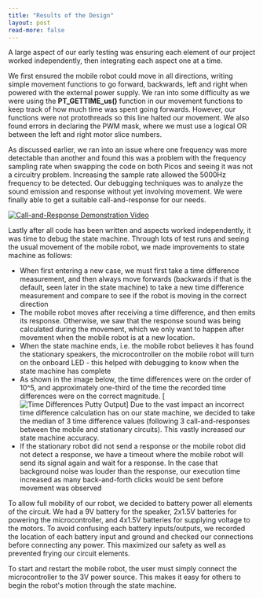 ```yaml
---
title: "Results of the Design"
layout: post
read-more: false
---
```


A large aspect of our early testing was ensuring each element of our project worked independently, then integrating each aspect one at a time.

We first ensured the mobile robot could move in all directions, writing simple movement functions to go forward, backwards, left and right when powered with the external power supply. We ran into some difficulty as we were using the **PT_GETTIME_us()** function in our movement functions to keep track of how much time was spent going forwards. However, our functions were not protothreads so this line halted our movement. We also found errors in declaring the PWM mask, where we must use a logical OR between the left and right motor slice numbers.

As discussed earlier, we ran into an issue where one frequency was more detectable than another and found this was a problem with the frequency sampling rate when swapping the code on both Picos and seeing it was not a circuitry problem. Increasing the sample rate allowed the 5000Hz frequency to be detected. 
Our debugging techniques was to analyze the sound emission and response without yet involving movement. We were finally able to get a suitable call-and-response for our needs.

[![Call-and-Response Demonstration Video](https://ibb.co/TcLPgjD)](https://youtu.be/Qb5uwBpkJ-c)

Lastly after all code has been written and aspects worked independently, it was time to debug the state machine. Through lots of test runs and seeing the usual movement of the mobile robot, we made improvements to state machine as follows:
* When first entering a new case, we must first take a time difference measurement, and then always move forwards (backwards if that is the default, seen later in the state machine) to take a new time difference measurement and compare to see if the robot is moving in the correct direction
* The mobile robot moves after receiving a time difference, and then emits its response. Otherwise, we saw that the response sound was being calculated during the movement, which we only want to happen after movement when the mobile robot is at a new location. 
* When the state machine ends, i.e. the mobile robot believes it has found the stationary speakers, the microcontroller on the mobile robot will turn on the onboard LED - this helped with debugging to know when the state machine has complete
* As shown in the image below, the time differences were on the order of 10^5, and approximately one-third of the time the recorded time differences were on the correct magnitude. [![Time Differences Putty Output](https://i.ibb.co/D9m2MyD/20221128-130139.jpg)] Due to the vast impact an incorrect time difference calculation has on our state machine, we decided to take the median of 3 time difference values (following 3 call-and-responses between the mobile and stationary circuits). This vastly increased our state machine accuracy.
* If the stationary robot did not send a response or the mobile robot did not detect a response, we have a timeout where the mobile robot will send its signal again and wait for a response. In the case that background noise was louder than the response, our execution time increased as many back-and-forth clicks would be sent before movement was observed

To allow full mobility of our robot, we decided to battery power all elements of the circuit. We had a 9V battery for the speaker, 2x1.5V batteries for powering the microcontroller, and 4x1.5V batteries for supplying voltage to the motors. To avoid confusing each battery inputs/outputs, we recorded the location of each battery input and ground and checked our connections before connecting any power. This maximized our safety as well as prevented frying our circuit elements.

To start and restart the mobile robot, the user must simply connect the microcontroller to the 3V power source. This makes it easy for others to begin the robot's motion through the state machine. 